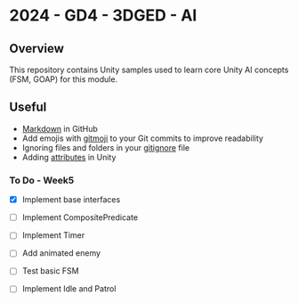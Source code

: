 # 2024 - GD4 - 3DGED - AI

## Overview 
This repository contains Unity samples used to learn core Unity AI concepts (FSM, GOAP) for this module.

## Useful 
- [Markdown](https://docs.github.com/en/enterprise-cloud@latest/get-started/writing-on-github/getting-started-with-writing-and-formatting-on-github/basic-writing-and-formatting-syntax) in GitHub
- Add emojis with [gitmoji](https://gitmoji.dev/) to your Git commits to improve readability
- Ignoring files and folders in your [gitignore](https://gist.github.com/jstnlvns/ebaa046fae16543cc9efc7f24bcd0e31) file
- Adding [attributes](https://github.com/teebarjunk/Unity-Built-In-Attributes) in Unity

### To Do - Week5
- [x] Implement base interfaces
- [ ] Implement CompositePredicate
- [ ] Implement Timer
- [ ] Add animated enemy
- [ ] Test basic FSM
- [ ] Implement Idle and Patrol
   
